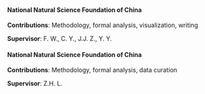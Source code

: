 #### **National Natural Science Foundation of China**  
**Contributions**: Methodology, formal analysis, visualization, writing

**Supervisor**: F. W., C. Y., J.J. Z., Y. Y.

#### **National Natural Science Foundation of China**  
**Contributions**: Methodology, formal analysis, data curation

**Supervisor**: Z.H. L.
